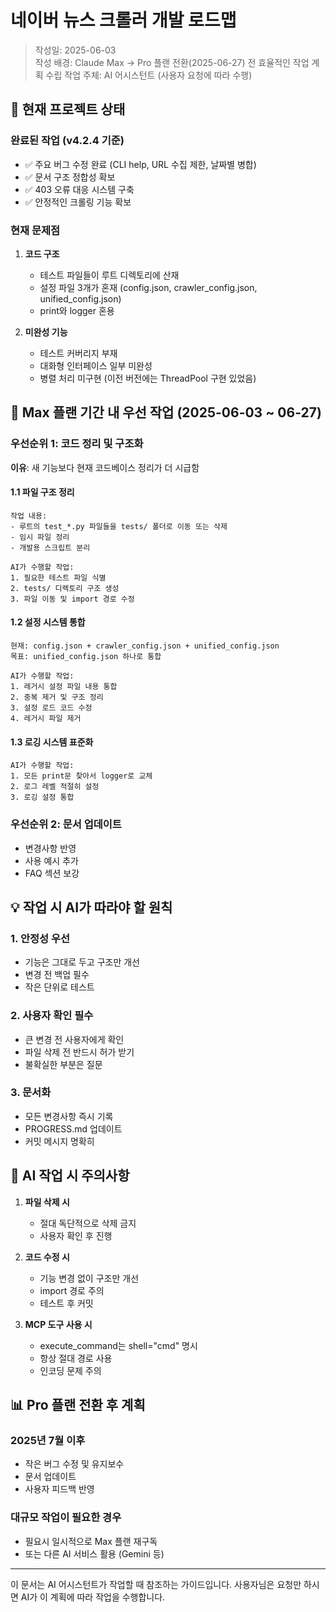 # 네이버 뉴스 크롤러 개발 로드맵

> 작성일: 2025-06-03  
> 작성 배경: Claude Max → Pro 플랜 전환(2025-06-27) 전 효율적인 작업 계획 수립
> 작업 주체: AI 어시스턴트 (사용자 요청에 따라 수행)

## 📌 현재 프로젝트 상태

### 완료된 작업 (v4.2.4 기준)
- ✅ 주요 버그 수정 완료 (CLI help, URL 수집 제한, 날짜별 병합)
- ✅ 문서 구조 정합성 확보
- ✅ 403 오류 대응 시스템 구축
- ✅ 안정적인 크롤링 기능 확보

### 현재 문제점
1. **코드 구조**
   - 테스트 파일들이 루트 디렉토리에 산재
   - 설정 파일 3개가 혼재 (config.json, crawler_config.json, unified_config.json)
   - print와 logger 혼용

2. **미완성 기능**
   - 테스트 커버리지 부재
   - 대화형 인터페이스 일부 미완성
   - 병렬 처리 미구현 (이전 버전에는 ThreadPool 구현 있었음)

## 🎯 Max 플랜 기간 내 우선 작업 (2025-06-03 ~ 06-27)

### 우선순위 1: 코드 정리 및 구조화
**이유**: 새 기능보다 현재 코드베이스 정리가 더 시급함

#### 1.1 파일 구조 정리
```
작업 내용:
- 루트의 test_*.py 파일들을 tests/ 폴더로 이동 또는 삭제
- 임시 파일 정리
- 개발용 스크립트 분리

AI가 수행할 작업:
1. 필요한 테스트 파일 식별
2. tests/ 디렉토리 구조 생성
3. 파일 이동 및 import 경로 수정
```

#### 1.2 설정 시스템 통합
```
현재: config.json + crawler_config.json + unified_config.json
목표: unified_config.json 하나로 통합

AI가 수행할 작업:
1. 레거시 설정 파일 내용 통합
2. 중복 제거 및 구조 정리
3. 설정 로드 코드 수정
4. 레거시 파일 제거
```

#### 1.3 로깅 시스템 표준화
```
AI가 수행할 작업:
1. 모든 print문 찾아서 logger로 교체
2. 로그 레벨 적절히 설정
3. 로깅 설정 통합
```

### 우선순위 2: 문서 업데이트
- 변경사항 반영
- 사용 예시 추가
- FAQ 섹션 보강

## 💡 작업 시 AI가 따라야 할 원칙

### 1. 안정성 우선
- 기능은 그대로 두고 구조만 개선
- 변경 전 백업 필수
- 작은 단위로 테스트

### 2. 사용자 확인 필수
- 큰 변경 전 사용자에게 확인
- 파일 삭제 전 반드시 허가 받기
- 불확실한 부분은 질문

### 3. 문서화
- 모든 변경사항 즉시 기록
- PROGRESS.md 업데이트
- 커밋 메시지 명확히

## 🚨 AI 작업 시 주의사항

1. **파일 삭제 시**
   - 절대 독단적으로 삭제 금지
   - 사용자 확인 후 진행

2. **코드 수정 시**
   - 기능 변경 없이 구조만 개선
   - import 경로 주의
   - 테스트 후 커밋

3. **MCP 도구 사용 시**
   - execute_command는 shell="cmd" 명시
   - 항상 절대 경로 사용
   - 인코딩 문제 주의

## 📊 Pro 플랜 전환 후 계획

### 2025년 7월 이후
- 작은 버그 수정 및 유지보수
- 문서 업데이트
- 사용자 피드백 반영

### 대규모 작업이 필요한 경우
- 필요시 일시적으로 Max 플랜 재구독
- 또는 다른 AI 서비스 활용 (Gemini 등)

---

이 문서는 AI 어시스턴트가 작업할 때 참조하는 가이드입니다.
사용자님은 요청만 하시면 AI가 이 계획에 따라 작업을 수행합니다.

